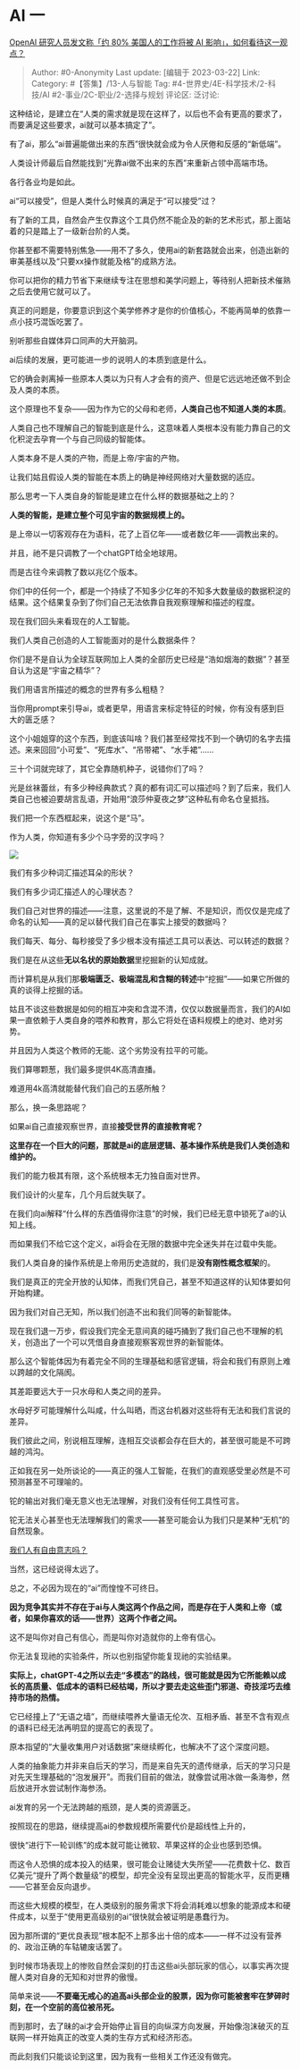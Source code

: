 # AI 一
[OpenAI 研究人员发文称「约 80% 美国人的工作将被 AI 影响」，如何看待这一观点？](https://www.zhihu.com/question/591002830/answer/2947430561)

> Author: #0-Anonymity
> Last update: [编辑于 2023-03-22]
> Link:
> Category:  #【答集】/13-人与智能
> Tag: #4-世界史/4E-科学技术/2-科技/AI #2-事业/2C-职业/2-选择与规划
> 评论区:
> 泛讨论:

这种结论，是建立在“人类的需求就是现在这样了，以后也不会有更高的要求了，而要满足这些要求，ai就可以基本搞定了”。

有了ai，那么“ai普遍能做出来的东西”很快就会成为令人厌倦和反感的“新低端”。

人类设计师最后自然能找到“光靠ai做不出来的东西”来重新占领中高端市场。

各行各业均是如此。

ai“可以接受”，但是人类什么时候真的满足于“可以接受”过？

有了新的工具，自然会产生仅靠这个工具仍然不能企及的新的艺术形式，那上面站着的只是踏上了一级新台阶的人类。

你甚至都不需要特别焦急——用不了多久，使用ai的新套路就会出来，创造出新的审美基线以及“只要xx操作就能及格”的成熟方法。

你可以把你的精力节省下来继续专注在思想和美学问题上，等待别人把新技术催熟之后去使用它就可以了。

真正的问题是，你要意识到这个美学修养才是你的价值核心，不能再简单的依靠一点小技巧混饭吃罢了。

别听那些自媒体异口同声的大开脑洞。

ai后续的发展，更可能进一步的说明人的本质到底是什么。

它的确会剥离掉一些原本人类以为只有人才会有的资产、但是它远远地还做不到企及人类的本质。

这个原理也不复杂——因为作为它的父母和老师，**人类自己也不知道人类的本质**。

人类自己也不理解自己的智能到底是什么，这意味着人类根本没有能力靠自己的文化积淀去孕育一个与自己同级的智能体。

人类本身不是人类的产物，而是上帝/宇宙的产物。

让我们姑且假设人类的智能在本质上的确是神经网络对大量数据的适应。

那么思考一下人类自身的智能是建立在什么样的数据基础之上的？

**人类的智能，是建立整个可见宇宙的数据规模上的。**

是上帝以一切客观存在为语料，花了上百亿年——或者数亿年——调教出来的。

并且，祂不是只调教了一个chatGPT给全地球用。

而是古往今来调教了数以兆亿个版本。

你们中的任何一个，都是一个持续了不知多少亿年的不知多大数量级的数据积淀的结果。这个结果复杂到了你们自己无法依靠自我观察理解和描述的程度。

现在我们回头来看现在的人工智能。

我们人类自己创造的人工智能面对的是什么数据条件？

你们是不是自认为全球互联网加上人类的全部历史已经是“浩如烟海的数据”？甚至自认为这是“宇宙之精华”？

我们用语言所描述的概念的世界有多么粗糙？

当你用prompt来引导ai，或者更早，用语言来标定特征的时候，你有没有感到巨大的匮乏感？

这个小姐姐穿的这个东西，到底该叫啥？我们甚至经常找不到一个确切的名字去描述。来来回回“小可爱”、“死库水”、“吊带裙”、“水手裙”……

三十个词就完球了，其它全靠随机种子，说错你们了吗？

光是丝袜蕾丝，有多少种经典款式？真的都有词汇可以描述吗？到了后来，我们人类自己也被迫要胡言乱语，开始用“浪莎仲夏夜之梦”这种私有命名仓皇抵挡。

我们把一个东西框起来，说这个是“马”。

作为人类，你知道有多少个马字旁的汉字吗？

![](https://pic1.zhimg.com/50/v2-fe89752d3e4b911caca3e8808b324c24_720w.jpg?source=1940ef5c)

我们有多少种词汇描述耳朵的形状？

我们有多少词汇描述人的心理状态？

我们自己对世界的描述——注意，这里说的不是了解、不是知识，而仅仅是完成了命名的认知——真的足以替代我们自己在事实上接受的数据吗？

我们每天、每分、每秒接受了多少根本没有描述工具可以表达、可以转述的数据？

我们是在从这些**无以名状的原始数据**里挖掘新的认知成就。

而计算机是从我们那**极端匮乏、极端混乱和含糊的转述**中“挖掘”——如果它所做的真的谈得上挖掘的话。

姑且不谈这些数据是如何的相互冲突和含混不清，仅仅以数据量而言，我们的AI如果一直依赖于人类自身的喂养和教育，那么它将处在语料规模上的绝对、绝对劣势。

并且因为人类这个教师的无能、这个劣势没有拉平的可能。

我们算哪颗葱，我们最多提供4K高清直播。

难道用4k高清就能替代我们自己的五感所触？

那么，换一条思路呢？

如果ai自己直接观察世界，直接**接受世界的直接教育呢？**

**这里存在一个巨大的问题，那就是ai的底层逻辑、基本操作系统是我们人类创造和维护的。**

我们的能力极其有限，这个系统根本无力独自面对世界。

我们设计的火星车，几个月后就失联了。

在我们向ai解释“什么样的东西值得你注意”的时候，我们已经无意中锁死了ai的认知上线。

而如果我们不给它这个定义，ai将会在无限的数据中完全迷失并在过载中失能。

我们人类自身的操作系统是上帝用历史造就的，我们是**没有刚性概念框架**的。

我们是真正的完全开放的认知体，而我们凭自己，甚至不知道这样的认知体要如何开始构建。

因为我们对自己无知，所以我们创造不出和我们同等的新智能体。

现在我们退一万步，假设我们完全无意间真的碰巧捅到了我们自己也不理解的机关，创造出了一个可以凭借自身直接观察客观世界的新智能体。

那么这个智能体因为有着完全不同的生理基础和感官逻辑，将会和我们有原则上难以跨越的文化隔阂。

其差距要远大于一只水母和人类之间的差异。

水母好歹可能理解什么叫咸，什么叫晒，而这台机器对这些将有无法和我们言说的差异。

我们彼此之间，别说相互理解，连相互交谈都会存在巨大的，甚至很可能是不可跨越的鸿沟。

正如我在另一处所谈论的——真正的强人工智能，在我们的直观感受里必然是不可预测甚至不可理喻的。

铊的输出对我们毫无意义也无法理解，对我们没有任何工具性可言。

铊无法关心甚至也无法理解我们的需求——甚至可能会认为我们只是某种“无机”的自然现象。

[我们人有自由意志吗？](https://www.zhihu.com/question/304785722/answer/551025610)

当然，这已经说得太远了。

总之，不必因为现在的“ai”而惶惶不可终日。

**因为竞争其实并不存在于ai与人类这两个作品之间，而是存在于人类和上帝（或者，如果你喜欢的话——世界）这两个作者之间。**

这不是叫你对自己有信心，而是叫你对造就你的上帝有信心。

你无法复现祂的实验条件，所以也别指望你能复现祂的实验结果。

**实际上，chatGPT-4之所以去走“多模态”的路线，很可能就是因为它所能赖以成长的高质量、低成本的语料已经枯竭，所以才要去走这些歪门邪道、奇技淫巧去维持市场的热情。**

它已经撞上了“无语之墙”，而继续喂养大量语无伦次、互相矛盾、甚至不含有观点的语料已经无法再明显的提高它的表现了。

原本指望的“大量收集用户对话数据”来继续孵化，也解决不了这个深度问题。

人类的抽象能力并非来自后天的学习，而是来自先天的遗传继承，后天的学习只是对先天生理基础的“泡发展开”。而我们目前的做法，就像尝试用冰做一条海参，然后放进开水尝试制作海参汤。

ai发育的另一个无法跨越的瓶颈，是人类的资源匮乏。

按照现在的思路，继续提高ai的参数规模所需要代价是超线性上升的，

很快“进行下一轮训练”的成本就可能让微软、苹果这样的企业也感到恐惧。

而这令人恐惧的成本投入的结果，很可能会让赌徒大失所望——花费数十亿、数百亿美元“提升了两个数量级”的模型，却完全没有呈现出更高的智能水平，反而更糟——它甚至会反向退步。

而这些大规模的模型，在人类级别的服务需求下将会消耗难以想象的能源成本和硬件成本，以至于“使用更高级别的ai“很快就会被证明是愚蠢行为。

因为那所谓的“更优良表现”根本配不上那多出十倍的成本——一样不过没有营养的、政治正确的车轱辘废话罢了。

到时候市场表现上的惨败自然会深刻的打击这些ai头部玩家的信心，以事实再次提醒人类对自身的无知和对世界的傲慢。

简单来说——**不要毫无戒心的追高ai头部企业的股票，因为你可能被套牢在梦碎时刻，在一个空前的高位被吊死。**

而到那时，去了昧的ai才会开始停止盲目的向纵深方向发展，开始像泡沫破灭的互联网一样开始真正的改变人类的生存方式和经济形态。

而此刻我们只能谈论到这里，因为我有一些相关工作还没有做完。
